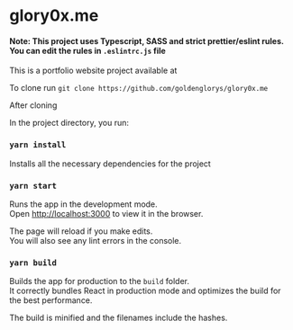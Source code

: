 # glory0x.me

#### Note: This project uses Typescript, SASS and strict prettier/eslint rules. You can edit the rules in `.eslintrc.js` file
This is a portfolio website project available at 

To clone run `git clone https://github.com/goldenglorys/glory0x.me`

After cloning

In the project directory, you run:

### `yarn install`

Installs all the necessary dependencies for the project

### `yarn start`

Runs the app in the development mode.\
Open [http://localhost:3000](http://localhost:3000) to view it in the browser.

The page will reload if you make edits.\
You will also see any lint errors in the console.

### `yarn build`

Builds the app for production to the `build` folder.\
It correctly bundles React in production mode and optimizes the build for the best performance.

The build is minified and the filenames include the hashes.
